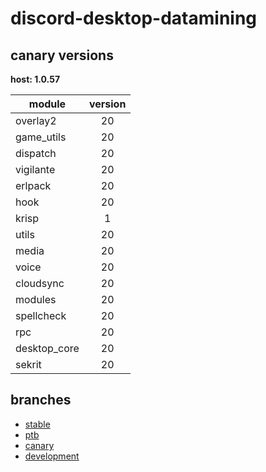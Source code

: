 # discord-desktop-datamining

## canary versions

**host: 1.0.57**

| module | version |
| ------ | :-----: |
| overlay2 | 20 |
| game_utils | 20 |
| dispatch | 20 |
| vigilante | 20 |
| erlpack | 20 |
| hook | 20 |
| krisp | 1 |
| utils | 20 |
| media | 20 |
| voice | 20 |
| cloudsync | 20 |
| modules | 20 |
| spellcheck | 20 |
| rpc | 20 |
| desktop_core | 20 |
| sekrit | 20 |

## branches

- [stable](https://github.com/OpenAsar/discord-desktop-datamining/tree/stable)
- [ptb](https://github.com/OpenAsar/discord-desktop-datamining/tree/ptb)
- [canary](https://github.com/OpenAsar/discord-desktop-datamining/tree/canary)
- [development](https://github.com/OpenAsar/discord-desktop-datamining/tree/development)